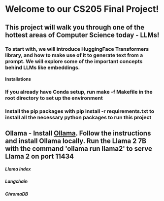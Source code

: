 # Welcome to our CS205 Final Project!
## This project will walk you through one of the hottest areas of Computer Science today - LLMs!
### To start with, we will introduce HuggingFace Transformers library, and how to make use of it to generate text from a prompt. We will explore some of the important concepts behind LLMs like embeddings. 

#### Installations

### If you already have Conda setup, run make -f Makefile in the root directory to set up the environment
### Install the pip packages with pip install -r requirements.txt to install all the necessary python packages to run this project

## Ollama - Install [Ollama](https://ollama.ai/download). Follow the instructions and install Ollama locally. Run the Llama 2 7B with the command 'ollama run llama2' to serve Llama 2 on port 11434

##### Llama Index
##### Langchain
##### ChromaDB
